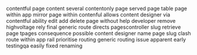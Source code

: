 contentful page content several contentonly page served page table page within app mirror page within contenful allows content designer via contentful ability edit add delete page without help developer remove highvoltage rely final generic route directs pagescontroller slug retrieve page tpages consequence possible content designer name page slug clash route within app rail prioritise routing generic routing issue apparent early testingqa easily fixed renaming